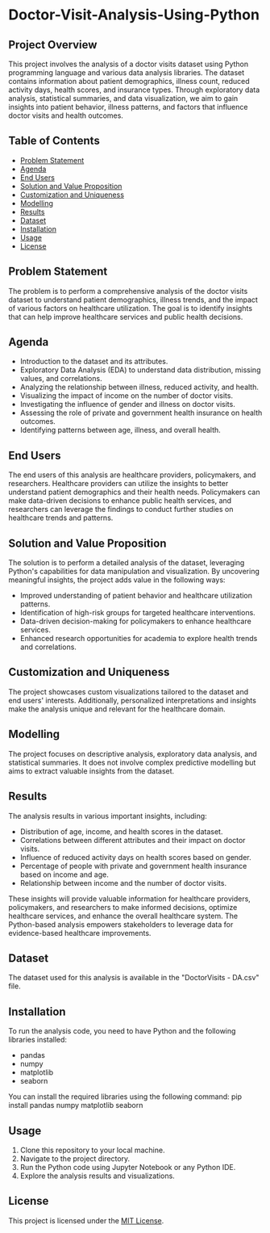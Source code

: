 # Doctor-Visit-Analysis-Using-Python


## Project Overview

This project involves the analysis of a doctor visits dataset using Python programming language and various data analysis libraries. The dataset contains information about patient demographics, illness count, reduced activity days, health scores, and insurance types. Through exploratory data analysis, statistical summaries, and data visualization, we aim to gain insights into patient behavior, illness patterns, and factors that influence doctor visits and health outcomes.

## Table of Contents

- [Problem Statement](#problem-statement)
- [Agenda](#agenda)
- [End Users](#end-users)
- [Solution and Value Proposition](#solution-and-value-proposition)
- [Customization and Uniqueness](#customization-and-uniqueness)
- [Modelling](#modelling)
- [Results](#results)
- [Dataset](#dataset)
- [Installation](#installation)
- [Usage](#usage)
- [License](#license)

## Problem Statement

The problem is to perform a comprehensive analysis of the doctor visits dataset to understand patient demographics, illness trends, and the impact of various factors on healthcare utilization. The goal is to identify insights that can help improve healthcare services and public health decisions.

## Agenda

- Introduction to the dataset and its attributes.
- Exploratory Data Analysis (EDA) to understand data distribution, missing values, and correlations.
- Analyzing the relationship between illness, reduced activity, and health.
- Visualizing the impact of income on the number of doctor visits.
- Investigating the influence of gender and illness on doctor visits.
- Assessing the role of private and government health insurance on health outcomes.
- Identifying patterns between age, illness, and overall health.

## End Users

The end users of this analysis are healthcare providers, policymakers, and researchers. Healthcare providers can utilize the insights to better understand patient demographics and their health needs. Policymakers can make data-driven decisions to enhance public health services, and researchers can leverage the findings to conduct further studies on healthcare trends and patterns.

## Solution and Value Proposition

The solution is to perform a detailed analysis of the dataset, leveraging Python's capabilities for data manipulation and visualization. By uncovering meaningful insights, the project adds value in the following ways:
- Improved understanding of patient behavior and healthcare utilization patterns.
- Identification of high-risk groups for targeted healthcare interventions.
- Data-driven decision-making for policymakers to enhance healthcare services.
- Enhanced research opportunities for academia to explore health trends and correlations.

## Customization and Uniqueness

The project showcases custom visualizations tailored to the dataset and end users' interests. Additionally, personalized interpretations and insights make the analysis unique and relevant for the healthcare domain.

## Modelling

The project focuses on descriptive analysis, exploratory data analysis, and statistical summaries. It does not involve complex predictive modelling but aims to extract valuable insights from the dataset.

## Results

The analysis results in various important insights, including:
- Distribution of age, income, and health scores in the dataset.
- Correlations between different attributes and their impact on doctor visits.
- Influence of reduced activity days on health scores based on gender.
- Percentage of people with private and government health insurance based on income and age.
- Relationship between income and the number of doctor visits.

These insights will provide valuable information for healthcare providers, policymakers, and researchers to make informed decisions, optimize healthcare services, and enhance the overall healthcare system. The Python-based analysis empowers stakeholders to leverage data for evidence-based healthcare improvements.

## Dataset

The dataset used for this analysis is available in the "DoctorVisits - DA.csv" file.

## Installation

To run the analysis code, you need to have Python and the following libraries installed:
- pandas
- numpy
- matplotlib
- seaborn

You can install the required libraries using the following command:
pip install pandas numpy matplotlib seaborn

## Usage

1. Clone this repository to your local machine.
2. Navigate to the project directory.
3. Run the Python code using Jupyter Notebook or any Python IDE.
4. Explore the analysis results and visualizations.

## License

This project is licensed under the [MIT License](LICENSE).

